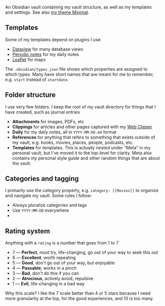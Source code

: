 An Obsidian vault containing my vault structure, as well as my templates and settings. See also [my theme Minimal](https://github.com/kepano/obsidian-minimal).

## Templates

Some of my templates depend on plugins I use:

- [Dataview](https://github.com/blacksmithgu/obsidian-dataview) for many database views
- [Periodic notes](https://github.com/liamcain/obsidian-periodic-notes) for my daily notes
- [Leaflet](https://github.com/javalent/obsidian-leaflet) for maps

The `.obsidian/types.json` file shows which properties are assigned to which types. Many have short names that are meant for me to remember, e.g. `start` instead of `startdate`.

## Folder structure

I use very few folders. I keep the root of my vault directory for things that I have created, such as journal entries

- **Attachments** for images, PDFs, etc
- **Clippings** for articles and other pages captured with my [Web Clipper](https://stephango.com/obsidian-web-clipper)
- **Daily** for my daily notes, all in `YYYY-MM-DD.md` format
- **References** for anything that refers to something that exists outside of my vault, e.g. books, movies, places, people, podcasts, etc.
- **Templates** for templates. This is actually nested under "Meta" in my personal vault, but I've moved it to the top-level for clarity. Meta also contains my personal style guide and other random things that are about the vault.

## Categories and tagging

I primarily use the category property, e.g. `category: [[Movies]]` to organize and navigate my vault. Some rules I follow:

- Always pluralize categories and tags
- Use `YYYY-MM-DD` everywhere
- 

## Rating system

Anything with a `rating` is a number that goes from 1 to 7

  - 7 — **Perfect**, must try, life-changing, go out of your way to seek this out
  - 6 — **Excellent**, worth repeating
  - 5 — **Good**, don't go out of your way, but enjoyable
  - 4 — **Passable**, works in a pinch
  - 3 — **Bad**, don't do this if you can
  - 2 — **Atrocious**, actively avoid, repulsive
  - 1 — **Evil**, life-changing in a bad way

Why this scale? I like the 7 scale better than 4 or 5 stars because I need more granularity at the top, for the good experiences, and 10 is too many.